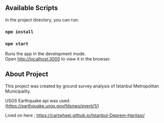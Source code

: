 
## Available Scripts

In the project directory, you can run:

### `npm install`
### `npm start`

Runs the app in the development mode.\
Open [http://localhost:3000](http://localhost:3000) to view it in the browser.

## About Project

This project was created by ground survey analysis of Istanbul Metropolitan Municipality.

USGS Earthquake api was used. (https://earthquake.usgs.gov/fdsnws/event/1/)

Lived on here ; 
https://cartwheei.github.io/Istanbul-Deprem-Haritasi/
